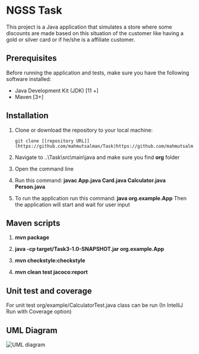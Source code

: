 # NGSS Task

This project is a Java application that simulates a store where some discounts are made based on this situation
of the customer like having a gold or silver card or if he/she is a affiliate customer.

## Prerequisites

Before running the application and tests, make sure you have the following software installed:

- Java Development Kit (JDK) [11 +]
- Maven [3+]

## Installation

1. Clone or download the repository to your local machine:

   ```shell
   git clone [[repository URL]](https://github.com/mahmutsalman/Task)https://github.com/mahmutsalman/Task
2. Navigate to ..\Task\src\main\java and make sure you find **org** folder
3. Open the command line
4. Run this command: **javac App.java Card.java Calculator.java Person.java**
5. To run the application run this command:  **java org.example.App**
Then the application will start and wait for user input


## Maven scripts

1. **mvn package**

2. **java -cp target/Task3-1.0-SNAPSHOT.jar org.example.App** 

3. **mvn checkstyle:checkstyle** 

4. **mvn clean test jacoco:report**

## Unit test and coverage
For unit test org/example/CalculatorTest.java class can be run (In IntelliJ Run with Coverage option)

## UML Diagram 

![UML diagram](https://github.com/mahmutsalman/Task/assets/74365527/074075ca-620f-4607-b4f5-a165f3f70a1e)


